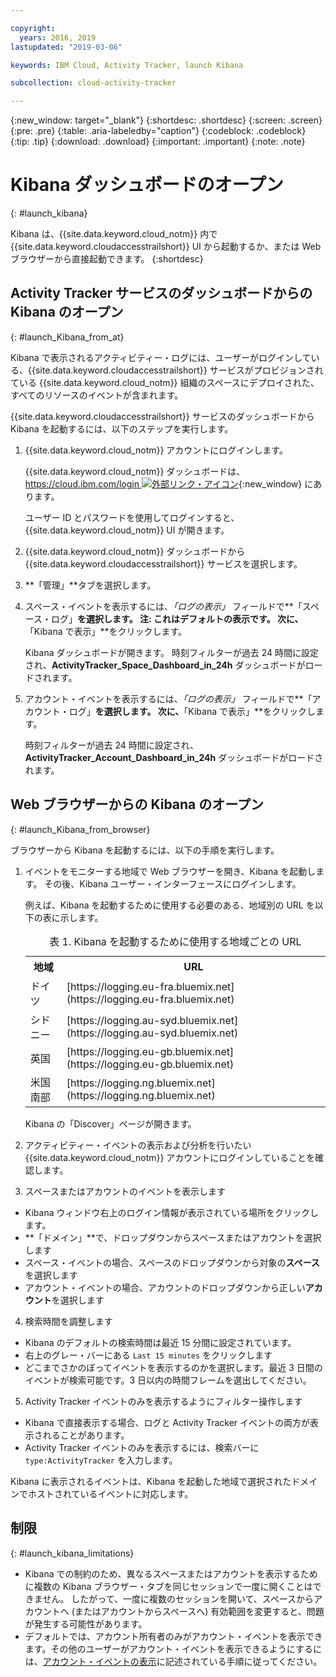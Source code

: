 ```yaml
---

copyright:
  years: 2016, 2019
lastupdated: "2019-03-06"

keywords: IBM Cloud, Activity Tracker, launch Kibana

subcollection: cloud-activity-tracker

---
```


{:new_window: target="_blank"}
{:shortdesc: .shortdesc}
{:screen: .screen}
{:pre: .pre}
{:table: .aria-labeledby="caption"}
{:codeblock: .codeblock}
{:tip: .tip}
{:download: .download}
{:important: .important}
{:note: .note}



# Kibana ダッシュボードのオープン
{: #launch_kibana}

Kibana は、{{site.data.keyword.cloud_notm}} 内で {{site.data.keyword.cloudaccesstrailshort}} UI から起動するか、または Web ブラウザーから直接起動できます。
{:shortdesc}
   

##  Activity Tracker サービスのダッシュボードからの Kibana のオープン
{: #launch_Kibana_from_at}

Kibana で表示されるアクティビティー・ログには、ユーザーがログインしている、{{site.data.keyword.cloudaccesstrailshort}} サービスがプロビジョンされている {{site.data.keyword.cloud_notm}} 組織のスペースにデプロイされた、すべてのリソースのイベントが含まれます。

{{site.data.keyword.cloudaccesstrailshort}} サービスのダッシュボードから Kibana を起動するには、以下のステップを実行します。

1. {{site.data.keyword.cloud_notm}} アカウントにログインします。

    {{site.data.keyword.cloud_notm}} ダッシュボードは、[https://cloud.ibm.com/login ![外部リンク・アイコン](../../../icons/launch-glyph.svg "外部リンク・アイコン")](https://cloud.ibm.com/login){:new_window} にあります。
    
	ユーザー ID とパスワードを使用してログインすると、{{site.data.keyword.cloud_notm}} UI が開きます。

2. {{site.data.keyword.cloud_notm}} ダッシュボードから {{site.data.keyword.cloudaccesstrailshort}} サービスを選択します。 
    
3. **「管理」**タブを選択します。

4. スペース・イベントを表示するには、*「ログの表示」* フィールドで**「スペース・ログ」**を選択します。 **注:** これはデフォルトの表示です。 次に、**「Kibana で表示」**をクリックします。 

    Kibana ダッシュボードが開きます。 時刻フィルターが過去 24 時間に設定され、**ActivityTracker_Space_Dashboard_in_24h** ダッシュボードがロードされます。

5. アカウント・イベントを表示するには、*「ログの表示」* フィールドで**「アカウント・ログ」**を選択します。 次に、**「Kibana で表示」**をクリックします。 

    時刻フィルターが過去 24 時間に設定され、**ActivityTracker_Account_Dashboard_in_24h** ダッシュボードがロードされます。
	
	
##  Web ブラウザーからの Kibana のオープン
{: #launch_Kibana_from_browser}

ブラウザーから Kibana を起動するには、以下の手順を実行します。

1. イベントをモニターする地域で Web ブラウザーを開き、Kibana を起動します。 その後、Kibana ユーザー・インターフェースにログインします。
    
    例えば、Kibana を起動するために使用する必要のある、地域別の URL を以下の表に示します。
      
    <table>
          <caption>表 1. Kibana を起動するために使用する地域ごとの URL</caption>
           <tr>
            <th>地域</th>
            <th>URL</th>
          </tr>
          <tr>
            <td>ドイツ</td>
            <td>[https://logging.eu-fra.bluemix.net](https://logging.eu-fra.bluemix.net) </td>
          </tr>
          <tr>
            <td>シドニー</td>
            <td>[https://logging.au-syd.bluemix.net](https://logging.au-syd.bluemix.net) </td>
          </tr>
		  <tr>
            <td>英国</td>
            <td>[https://logging.eu-gb.bluemix.net](https://logging.eu-gb.bluemix.net)</td>
          </tr>
		  <tr>
            <td>米国南部</td>
            <td>[https://logging.ng.bluemix.net](https://logging.ng.bluemix.net) </td>
          </tr>
    </table>
	
	Kibana の「Discover」ページが開きます。
	
2. アクティビティー・イベントの表示および分析を行いたい {{site.data.keyword.cloud_notm}} アカウントにログインしていることを確認します。

3. スペースまたはアカウントのイベントを表示します

* Kibana ウィンドウ右上のログイン情報が表示されている場所をクリックします。
* **「ドメイン」**で、ドロップダウンからスペースまたはアカウントを選択します
* スペース・イベントの場合、スペースのドロップダウンから対象の**スペース**を選択します
* アカウント・イベントの場合、アカウントのドロップダウンから正しい**アカウント**を選択します

4. 検索時間を調整します

* Kibana のデフォルトの検索時間は最近 15 分間に設定されています。
* 右上のグレー・バーにある `Last 15 minutes` をクリックします
* どこまでさかのぼってイベントを表示するのかを選択します。最近 3 日間のイベントが検索可能です。3 日以内の時間フレームを選出してください。

5. Activity Tracker イベントのみを表示するようにフィルター操作します
* Kibana で直接表示する場合、ログと Activity Tracker イベントの両方が表示されることがあります。
* Activity Tracker イベントのみを表示するには、検索バーに `type:ActivityTracker` を入力します。

Kibana に表示されるイベントは、Kibana を起動した地域で選択されたドメインでホストされているイベントに対応します。

## 制限
{: #launch_kibana_limitations}

* Kibana での制約のため、異なるスペースまたはアカウントを表示するために複数の Kibana ブラウザー・タブを同じセッションで一度に開くことはできません。 したがって、一度に複数のセッションを開いて、スペースからアカウントへ (またはアカウントからスペースへ) 有効範囲を変更すると、問題が発生する可能性があります。
* デフォルトでは、アカウント所有者のみがアカウント・イベントを表示できます。その他のユーザーがアカウント・イベントを表示できるようにするには、[アカウント・イベントの表示](https://cloud.ibm.com/docs/services/cloud-activity-tracker?topic=cloud-activity-tracker-view_acc_events#view_acc_events)に記述されている手順に従ってください。



